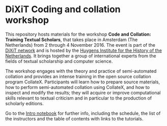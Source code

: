# DiXiT Coding and collation workshop

This repository hosts materials for the workshop **Code and Collation: Training Textual Scholars**, that takes place in Amsterdam (The Netherlands) from 2 through 4 November 2016. The event is part of the [DiXiT network](http://dixit.uni-koeln.de/) and is hosted by the [Huygens Institute for the History of the Netherlands](https://www.huygens.knaw.nl/?lang=en). It brings together a group of international experts from the fields of textual scholarship and computer science.

The workshop engages with the theory and practice of semi-automated collation and provides an intense training in the open source collation program CollateX. Participants will learn how to prepare source materials, how to perform semi-automated collation using CollateX, and how to inspect and modify the results; they will acquire or improve computational skills relevant to textual criticism and in particular to the production of scholarly editions.

Go to the [Intro notebook](http://nbviewer.jupyter.org/github/DiXiT-eu/collatex-tutorial/blob/master/INTRO.ipynb) for further info, including the schedule, the list of the instructors and the table of contents with links to the tutorials.